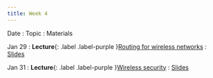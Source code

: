 ```yaml
---
title: Week 4
---
```


Date
: Topic
  : Materials

Jan 29
: **Lecture**{: .label .label-purple }[Routing for wireless networks](#)
  : [Slides](#)

Jan 31
: **Lecture**{: .label .label-purple }[Wireless security](#)
  : [Slides](https://docs.google.com/presentation/d/1s6yCx8fOCENIABZvhitAH8GjLjirDYpgN_sT6pfigVo/edit?usp=sharing)
